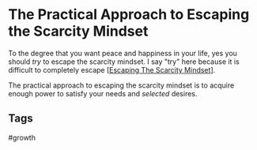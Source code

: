 # The Practical Approach to Escaping the Scarcity Mindset

To the degree that you want peace and happiness in your life, yes you should *try* to escape the scarcity mindset. I say "try" here because it is difficult to completely escape [[Escaping The Scarcity Mindset](../202308041621/README.md)].  

The practical approach to escaping the scarcity mindset is to acquire enough power to satisfy your needs and *selected* desires.  

## Tags
#growth
